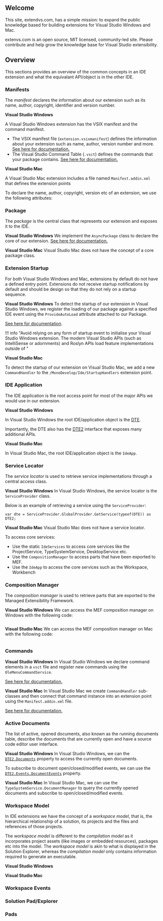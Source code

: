 ## Welcome

This site, extendvs.com, has a simple mission: to expand the public knowledge based for building extensions for Visual Studio Windows and Mac.

extenvs.com is an open source, MIT licensed, community-led site. Please contribute and help grow the knowledge base for Visual Studio extensibility.

## Overview

This sections provides an overview of the common concepts in an IDE extension and what the equivalant API/object is in the other IDE.

### Manifests

The *manifest* declares the information about our extension such as its name, author, copyright, identifier and version number.

**Visual Studio Windows**

A Visual Studio Windows extension has the VSIX manifest and the command manifest.

 * The VSIX manifest file (`extension.vsixmanifest`) defines the information about your extension such as name, author, version number and more. [See here for documentation.](https://docs.microsoft.com/en-us/visualstudio/extensibility/anatomy-of-a-vsix-package?view=vs-2019)
 * The Visual Studio Command Table (`.vsct`) defines the commands that your package contains. [See here for documentation.](https://docs.microsoft.com/en-us/visualstudio/extensibility/internals/visual-studio-command-table-dot-vsct-files?view=vs-2019)

**Visual Studio Mac**

A Visual Studio Mac extension includes a file named `Manifest.addin.xml` that defines the extension points

To declare the name, author, copyright, version etc of an extension, we use the following attributes:

### Package

The *package* is the central class that represents our extension and exposes it to the IDE.

**Visual Studio Windows**
We implement the `AsyncPackage` class to declare the core of our extension. [See here for documentation.](https://docs.microsoft.com/en-us/visualstudio/extensibility/how-to-use-asyncpackage-to-load-vspackages-in-the-background?view=vs-2019)

**Visual Studio Mac**
Visual Studio Mac does not have the concept of a core package class.

### Extension Startup

For both Visual Studio Windows and Mac, extensions by default do not have a defined entry point. Extensions do not receive startup notifications by default and should be design so that they do not rely on a startup sequence.

**Visual Studio Windows**
To detect the startup of our extension in Visual Studio Windows, we register the loading of our package against a specified IDE event using the `ProvideAutoLoad` attribute attached to our Package.

[See here for documentation](https://docs.microsoft.com/en-us/visualstudio/extensibility/loading-vspackages?view=vs-2019).

!!! info "Avoid relying on any form of startup event to initialise your Visual Studio Windows extension. The modern Visual Studio APIs (such as IntelliSense or adornments) and Roslyn APIs load feature implementations outside of "

**Visual Studio Mac**

To detect the startup of our extension on Visual Studio Mac, we add a new `CommandHandler` to the `/MonoDevelop/Ide/StartupHandlers` extension point.

### IDE Application

The IDE application is the root access point for most of the major APIs we would use in our extension.

**Visual Studio Windows**

In Visual Studio Windows the root IDE/application object is the [DTE](https://docs.microsoft.com/en-us/dotnet/api/envdte.dte?view=visualstudiosdk-2017).

Importantly, the DTE also has the [DTE2](https://docs.microsoft.com/en-us/dotnet/api/envdte80.dte2?view=visualstudiosdk-2017) interface that exposes many additional APIs.

**Visual Studio Mac**

In Visual Studio Mac, the root IDE/application object is the `IdeApp`.

### Service Locator

The *service locator* is used to retrieve service implementations through a central access class.

**Visual Studio Windows**
In Visual Studio Windows, the service locator is the `ServiceProvider` class.

Below is an example of retrieving a service using the `ServiceProvider`:
```
var dte = ServiceProvider.GlobalProvider.GetService(typeof(DTE)) as DTE2;
```

**Visual Studio Mac**
Visual Studio Mac does not have a service locator.

To access core services:

 * Use the static `IdeServices` to access core services like the ProjectService, TypeSystemService, DesktopService etc.
 * Use the `CompositionManager` to access parts that have been exported to MEF.
 * Use the `IdeApp` to access the core services such as the Workspace, Workbench

### Composition Manager

The *composition manager* is used to retrieve parts that are exported to the Managed Extensibility Framework.

**Visual Studio Windows**
We can access the MEF composition manager on Windows with the following code:

```
```

**Visual Studio Mac**
We can access the MEF composition manager on Mac with the following code:

```
```

### Commands

**Visual Studio Windows**
In Visual Studio Windows we declare command elements in a `vsct` file and register new commands using the `OleMenuCommandService`.

[See here for documentation.](https://docs.microsoft.com/en-us/visualstudio/extensibility/extending-menus-and-commands?view=vs-2019)

**Visual Studio Mac**
In Visual Studio Mac we create `CommandHandler` sub-classes and then connect that command instance into an extension point using the `Manifest.addin.xml` file.

[See here for documentation.](https://docs.microsoft.com/en-us/visualstudio/mac/extending-visual-studio-mac?view=vsmac-2019#extensions-and-extension-points)

### Active Documents
The list of active, opened documents, also known as the running documents table, describe the documents that are currently open and have a source code editor user interface.

**Visual Studio Windows**
In Visual Studio Windows, we can the [`DTE2.Documents`](https://docs.microsoft.com/en-us/dotnet/api/envdte80.dte2.documents?view=visualstudiosdk-2017#EnvDTE80_DTE2_Documents) property to access the currently open documents.

To subscribe to document open/closed/modified events, we can use the [`DTE2.Events.DocumentEvents`](https://docs.microsoft.com/en-us/dotnet/api/envdte.documentevents?view=visualstudiosdk-2017) property.

**Visual Studio Mac**
In Visual Studio Mac, we can use the `TypeSystemService.DocumentManager` to query the currently opened documents and subscribe to open/closed/modified events.

### Workspace Model
In IDE extensions we have the concept of a *workspace model*, that is, the hierarchical relationship of a solution, its projects and the files and references of those projects.

The *workspace model* is different to the *compilation model* as it incorporates project assets (like images or embedded resources), packages etc into the model. The *workspace model* is akin to what is displayed in the Solution Explorer, whereas the *compilation model* only contains information required to generate an executable.

**Visual Studio Windows**

**Visual Studio Mac**

### Workspace Events

### Solution Pad/Explorer

### Pads

